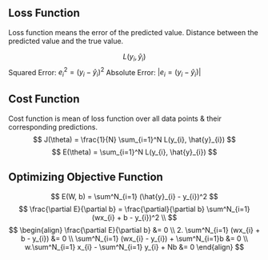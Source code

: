 ## Loss Function
Loss function means the error of the predicted value.
Distance between the predicted value and the true value.

$$
L(y_{i}, \hat{y}_{i})
$$
Squared Error: $e_{i}^2 = (y_{i} - \hat{y}_{i})^2$
Absolute Error: $|e_{i} = (y_{i} - \hat{y}_{i})|$

## Cost Function
Cost function is mean of loss function over all data points & their corresponding predictions.
$$
J(\theta) = \frac{1}{N} \sum_{i=1}^N L(y_{i}, \hat{y}_{i})
$$
$$
E(\theta) = \sum_{i=1}^N L(y_{i}, \hat{y}_{i})
$$
## Optimizing Objective Function
$$
E(W, b) = \sum^N_{i=1} (\hat{y}_{i} - y_{i})^2
$$
$$
\frac{\partial E}{\partial b}  
= \frac{\partial}{\partial b} \sum^N_{i=1} (wx_{i} + b - y_{i})^2 \\ 
$$
$$
\begin{align}
\frac{\partial E}{\partial b}  &= 0 \\
2. \sum^N_{i=1} (wx_{i} + b - y_{i}) &= 0 \\
\sum^N_{i=1} (wx_{i} - y_{i}) + \sum^N_{i=1}b &= 0 \\
w.\sum^N_{i=1} x_{i} - \sum^N_{i=1} y_{i} + Nb &= 0
\end{align}
$$

